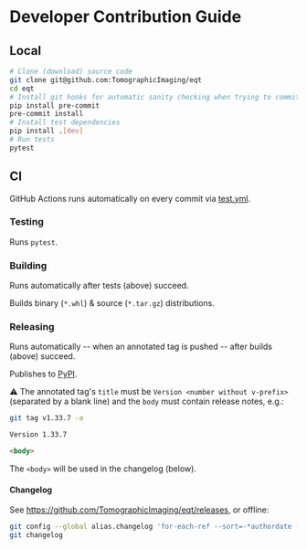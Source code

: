 # Developer Contribution Guide

## Local

```sh
# Clone (download) source code
git clone git@github.com:TomographicImaging/eqt
cd eqt
# Install git hooks for automatic sanity checking when trying to commit
pip install pre-commit
pre-commit install
# Install test dependencies
pip install .[dev]
# Run tests
pytest
```

## CI

GitHub Actions runs automatically on every commit via [test.yml](.github/workflows/test.yml).

### Testing

Runs `pytest`.

### Building

Runs automatically after tests (above) succeed.

Builds binary (`*.whl`) & source (`*.tar.gz`) distributions.

### Releasing

Runs automatically -- when an annotated tag is pushed -- after builds (above) succeed.

Publishes to [PyPI](https://pypi.org/project/eqt).

:warning: The annotated tag's `title` must be `Version <number without v-prefix>` (separated by a blank line) and the `body` must contain release notes, e.g.:

```sh
git tag v1.33.7 -a
```

```md
Version 1.33.7

<body>
```

The `<body>` will be used in the changelog (below).

#### Changelog

See <https://github.com/TomographicImaging/eqt/releases>, or offline:

```sh
git config --global alias.changelog 'for-each-ref --sort=-*authordate --format="# %(contents:subject)%0a%(contents:body)" refs/tags'
git changelog
```
